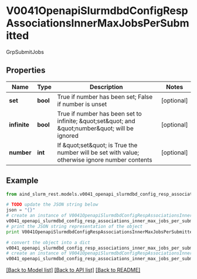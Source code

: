 # V0041OpenapiSlurmdbdConfigRespAssociationsInnerMaxJobsPerSubmitted

GrpSubmitJobs

## Properties

Name | Type | Description | Notes
------------ | ------------- | ------------- | -------------
**set** | **bool** | True if number has been set; False if number is unset | [optional] 
**infinite** | **bool** | True if number has been set to infinite; \&quot;set\&quot; and \&quot;number\&quot; will be ignored | [optional] 
**number** | **int** | If \&quot;set\&quot; is True the number will be set with value; otherwise ignore number contents | [optional] 

## Example

```python
from aind_slurm_rest.models.v0041_openapi_slurmdbd_config_resp_associations_inner_max_jobs_per_submitted import V0041OpenapiSlurmdbdConfigRespAssociationsInnerMaxJobsPerSubmitted

# TODO update the JSON string below
json = "{}"
# create an instance of V0041OpenapiSlurmdbdConfigRespAssociationsInnerMaxJobsPerSubmitted from a JSON string
v0041_openapi_slurmdbd_config_resp_associations_inner_max_jobs_per_submitted_instance = V0041OpenapiSlurmdbdConfigRespAssociationsInnerMaxJobsPerSubmitted.from_json(json)
# print the JSON string representation of the object
print V0041OpenapiSlurmdbdConfigRespAssociationsInnerMaxJobsPerSubmitted.to_json()

# convert the object into a dict
v0041_openapi_slurmdbd_config_resp_associations_inner_max_jobs_per_submitted_dict = v0041_openapi_slurmdbd_config_resp_associations_inner_max_jobs_per_submitted_instance.to_dict()
# create an instance of V0041OpenapiSlurmdbdConfigRespAssociationsInnerMaxJobsPerSubmitted from a dict
v0041_openapi_slurmdbd_config_resp_associations_inner_max_jobs_per_submitted_form_dict = v0041_openapi_slurmdbd_config_resp_associations_inner_max_jobs_per_submitted.from_dict(v0041_openapi_slurmdbd_config_resp_associations_inner_max_jobs_per_submitted_dict)
```
[[Back to Model list]](../README.md#documentation-for-models) [[Back to API list]](../README.md#documentation-for-api-endpoints) [[Back to README]](../README.md)


